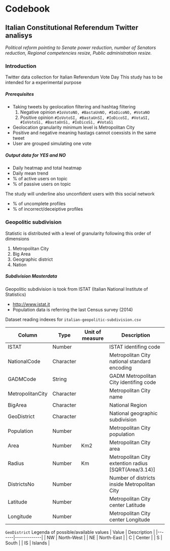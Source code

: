 # Codebook
## Italian Constitutional Referendum Twitter analisys
*Political reform pointing to Senate power reduction, number of Senators reduction, Regional competencies resize, Public administration resize.* 

### Introduction
Twitter data collection for Italian Referendum Vote Day
This study has to be intended for a experimental purpose

##### Prerequisites

- Taking tweets by geolocation filtering and hashtag filtering
    1. Negative opinion `#IoVotoNO, #BastaUnNO, #IoDicoNO, #VotaNO`
    2. Positive opinion `#IoVotoSI, #BastaUnSI, #IoDicoSI, #VotaSI, #IoVotoSì, #BastaUnSì, #IoDicoSì, #VotaSì`
- Geolocation granularity minimum level is Metropolitan City
- Positive and negative meaning hastags cannot coexsists in the same tweet
- User are grouped simulating one vote

##### Output data for YES and NO
- Daily heatmap and total heatmap
- Daily mean trend
- % of active users on topic
- % of passive users on topic

The study will underline also unconfident users with this social network
- % of uncomplete profiles
- % of incorrect/deceiptive profiles

### Geopolitic subdivision
Statistic is distributed with a level of granularity following this order of dimensions
1. Metropolitan City
2. Big Area
3. Geographic district
4. Nation

##### Subdivision Masterdata
Geopolitic subdivision is took from ISTAT (Italian National Institute of Statistics)
- http://www.istat.it
- Population data is referring the last Census survey (2014)

Dataset reading indexes for `italian-geopolitic-subdivision.csv`

| Column | Type | Unit of measure | Description |
|--------|------|-----------------|-------------|
| ISTAT | Number | | ISTAT identifing code |
| NationalCode | Character | | Metropolitan City national standard encoding |
| GADMCode | String | | GADM Metropolitan City identifing code |
| MetropolitanCity | Character | | Metropolitan City name |
| BigArea | Character | | National Region |
| GeoDistrict | Character | | National geographic subdivision |
| Population | Number | | Metropolitan City population |
| Area | Number | Km2 | Metropolitan City area |
| Radius | Number | Km | Metropolitan City extention radius [SQRT(Area/3.14)] |
| DistrictsNo | Number | | Number of districts inside Metropolitan City |
| Latitude | Number | | Metropolitan City center Latitude |
| Longitude | Number | | Metropolitan City center Longitude |

`GeoDistrict` Legenda of possible/available values
| Value | Description |
|-------|-------------|
| NW | North-West |
| NE | North-East |
| C | Center |
| S | South |
| IS | Islands |